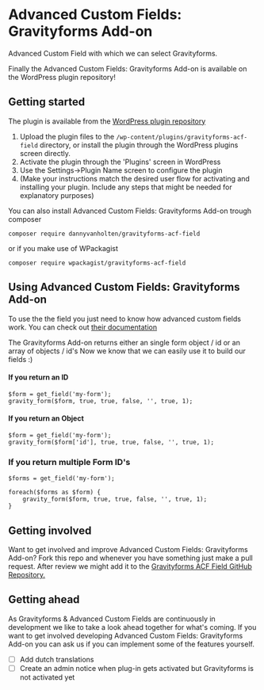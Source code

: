 # Advanced Custom Fields: Gravityforms Add-on
Advanced Custom Field with which we can select Gravityforms.

Finally the Advanced Custom Fields: Gravityforms Add-on is available on the WordPress plugin repository!

## Getting started

The plugin is available from the [WordPress plugin repository](http://www.wordpress.org/plugins/gravityforms-acf-field)

1. Upload the plugin files to the `/wp-content/plugins/gravityforms-acf-field` directory, or install the plugin through the WordPress plugins screen directly.
2. Activate the plugin through the 'Plugins' screen in WordPress
3. Use the Settings->Plugin Name screen to configure the plugin
4. (Make your instructions match the desired user flow for activating and installing your plugin. Include any steps that might be needed for explanatory purposes)

You can also install Advanced Custom Fields: Gravityforms Add-on trough composer

`composer require dannyvanholten/gravityforms-acf-field`

or if you make use of WPackagist

`composer require wpackagist/gravityforms-acf-field`

## Using Advanced Custom Fields: Gravityforms Add-on

To use the the field you just need to know how advanced custom fields work. You can check out [their documentation](https://www.advancedcustomfields.com/resources/)

The Gravityforms Add-on returns either an single form object / id or an array of objects / id's
Now we know that we can easily use it to build our fields :)

#### If you return an ID
```
$form = get_field('my-form');
gravity_form($form, true, true, false, '', true, 1); 
```

#### If you return an Object
```
$form = get_field('my-form');
gravity_form($form['id'], true, true, false, '', true, 1); 
```

### If you return multiple Form ID's
```
$forms = get_field('my-form');

foreach($forms as $form) {
    gravity_form($form, true, true, false, '', true, 1); 
}
```

## Getting involved

Want to get involved and improve Advanced Custom Fields: Gravityforms Add-on? Fork this repo and whenever you have something just make a pull request. After review we might add it to the [Gravityforms ACF Field GitHub Repository.](https://github.com/DannyvanHolten/gravityforms-acf-field)

## Getting ahead

As Gravityforms & Advanced Custom Fields are continuously in development we like to take a look ahead together for what's coming. If you want to get involved developing Advanced Custom Fields: Gravityforms Add-on you can ask us if you can implement some of the features yourself.

- [ ] Add dutch translations
- [ ] Create an admin notice when plug-in gets activated but Gravityforms is not activated yet